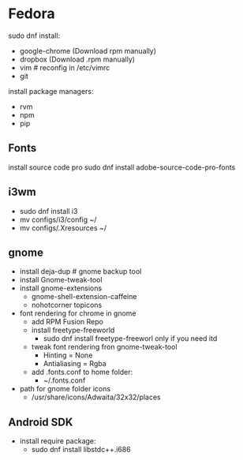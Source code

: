# Fedora

sudo dnf install:
- google-chrome (Download rpm manually)
- dropbox (Download .rpm manually)
- vim # reconfig in /etc/vimrc
- git

install package managers:
- rvm
- npm
- pip

## Fonts
install source code pro
sudo dnf install adobe-source-code-pro-fonts

## i3wm
- sudo dnf install i3
- mv configs/i3/config ~/
- mv configs/.Xresources ~/

## gnome
- install deja-dup # gnome backup tool
- install Gnome-tweak-tool
- install gnome-extensions
  - gnome-shell-extension-caffeine
  - nohotcorner
    topicons
- font rendering for chrome in gnome
  - add RPM Fusion Repo
  - install freetype-freeworld
    - sudo dnf install freetype-freeworl only if you need itd
  - tweak font rendering fron gnome-tweak-tool
    - Hinting = None
    - Antialiasing = Rgba
  - add .fonts.conf to home folder:
    - ~/.fonts.conf
- path for gnome folder icons
  - /usr/share/icons/Adwaita/32x32/places


## Android SDK
- install require package:
  - sudo dnf install libstdc++.i686
